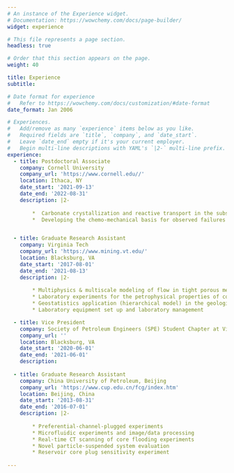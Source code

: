 ```yaml
---
# An instance of the Experience widget.
# Documentation: https://wowchemy.com/docs/page-builder/
widget: experience

# This file represents a page section.
headless: true

# Order that this section appears on the page.
weight: 40

title: Experience
subtitle:

# Date format for experience
#   Refer to https://wowchemy.com/docs/customization/#date-format
date_format: Jan 2006

# Experiences.
#   Add/remove as many `experience` items below as you like.
#   Required fields are `title`, `company`, and `date_start`.
#   Leave `date_end` empty if it's your current employer.
#   Begin multi-line descriptions with YAML's `|2-` multi-line prefix.
experience:
  - title: Postdoctoral Associate
    company: Cornell University
    company_url: 'https://www.cornell.edu//'
    location: Ithaca, NY
    date_start: '2021-09-13'
    date_end: '2022-08-31'
    description: |2-
    
        *  Carbonate crystallization and reactive transport in the subsurface conditions (microfluidics experiment, Raman microscopy, and OpenFOAM and PHREEQC simulation)
        *  Developing the chemo-mechanical basis for observed failures in engineered and natural materials


  - title: Graduate Research Assistant
    company: Virginia Tech
    company_url: 'https://www.mining.vt.edu/'
    location: Blacksburg, VA
    date_start: '2017-08-01'
    date_end: '2021-08-13'
    description: |2-
    
        * Multiphysics & multiscale modeling of flow in tight porous media by MATLAB and finite difference method
        * Laboratory experiments for the petrophysical properties of conventional and unconventional rock samples
        * Geostatistics application (hierarchical model) in the geological formation properties investigation
        * Laboratory equipment set up and laboratory management

  - title: Vice President
    company: Society of Petroleum Engineers (SPE) Student Chapter at Virginia Tech 
    company_url: ''
    location: Blacksburg, VA
    date_start: '2020-06-01'
    date_end: '2021-06-01'
    description: 
        
  - title: Graduate Research Assistant
    company: China University of Petroleum, Beijing
    company_url: 'https://www.cup.edu.cn/fcg/index.htm'
    location: Beijing, China
    date_start: '2013-08-31'
    date_end: '2016-07-01'
    description: |2-
    
        * Preferential-channel-plugged experiments
        * Microfluidic experiments and image/data processing
        * Real-time CT scanning of core flooding experiments
        * Novel particle-suspended system evaluation
        * Reservoir core plug sensitivity experiment
       
---
```

